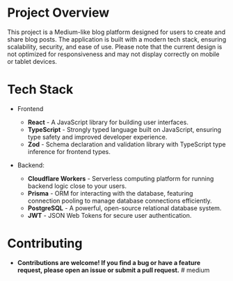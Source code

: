 
# Project Overview


This project is a Medium-like blog platform designed for users to create and share blog posts. The application is built with a modern tech stack, ensuring scalability, security, and ease of use. Please note that the current design is not optimized for responsiveness and may not display correctly on mobile or tablet devices.

# Tech Stack

- Frontend
   - **React** - A JavaScript library for building user interfaces.
   - **TypeScript** - Strongly typed language built on JavaScript, ensuring type   safety and improved developer experience.
   - **Zod** - Schema declaration and validation library with TypeScript type inference for frontend types.

- Backend:
    - **Cloudflare Workers** - Serverless computing platform for running backend logic close to your users.
    - **Prisma** - ORM for interacting with the database, featuring connection pooling to manage database connections efficiently.
    - **PostgreSQL** - A powerful, open-source relational database system.
    - **JWT** - JSON Web Tokens for secure user authentication.

# Contributing

   - **Contributions are welcome! If you find a bug or have a feature request, please open an issue or submit a pull request.**
#   m e d i u m 
 
 